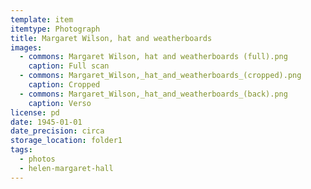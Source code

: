 ```yaml
---
template: item
itemtype: Photograph
title: Margaret Wilson, hat and weatherboards
images:
  - commons: Margaret Wilson, hat and weatherboards (full).png
    caption: Full scan
  - commons: Margaret_Wilson,_hat_and_weatherboards_(cropped).png
    caption: Cropped
  - commons: Margaret_Wilson,_hat_and_weatherboards_(back).png
    caption: Verso
license: pd
date: 1945-01-01
date_precision: circa
storage_location: folder1
tags:
  - photos
  - helen-margaret-hall
---
```

